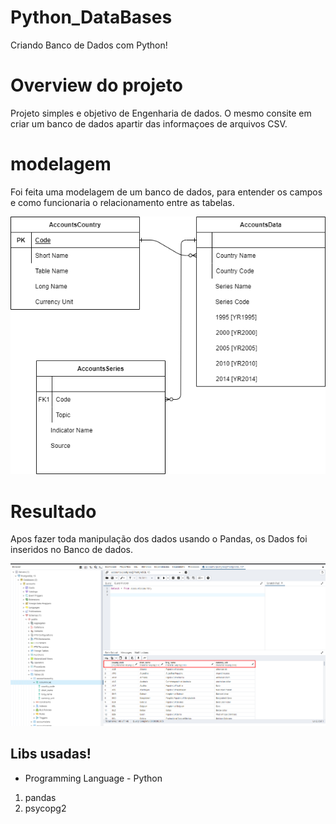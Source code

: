 # Python_DataBases
Criando Banco de Dados com Python! 

# Overview do projeto
Projeto simples e objetivo de Engenharia de dados. O mesmo consite em criar um banco de dados apartir das informaçoes de arquivos CSV. 

# modelagem 
Foi feita uma modelagem de um banco de dados, para entender os campos e como funcionaria o relacionamento entre as tabelas.

<img src="modelagen.png">

# Resultado 
Apos fazer toda manipulação dos dados usando o Pandas, os Dados foi inseridos no Banco de dados. 

<img src="conulta.png">

## Libs usadas! 
- Programming Language - Python
1. pandas
2. psycopg2

